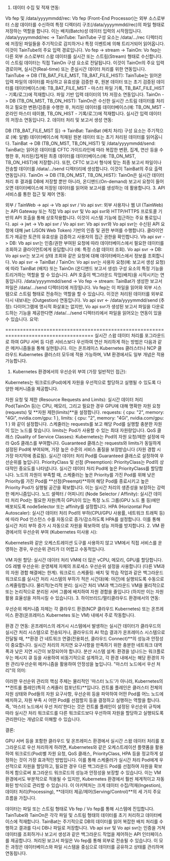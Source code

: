 1. 데이터 수집 및 적재 연동:

Vb fep 및 /data/yyyymmdd/rec: Vb fep (Front-End Processor)는 외부 소스로부터 스왑 데이터를 수신하여 특정 디렉터리 구조(/data/yyyymmdd/rec)의 파일 형태로 저장하는 역할을 합니다. 이는 배치(Batch)성 데이터 입력의 시작점입니다.
/data/yyyymmdd/rec -> TainTube: TainTube 구성 요소는 /data/.../rec 디렉터리에 저장된 파일들을 주기적으로 감지하거나 특정 이벤트에 의해 트리거되어 읽어옵니다. 이것이 TainTube의 주요 입력 경로입니다.
Vo fep -> stream -> TainOn: Vo fep는 다른 외부 소스로부터 스왑 데이터를 실시간 또는 스트림(Stream) 형태로 수신합니다. 이 스트림 데이터는 직접 TainOn 구성 요소로 전달됩니다. 이것이 TainOn의 주요 입력 경로이며, 실시간(Real-time) 또는 준실시간 데이터 처리를 위한 연동입니다.
TainTube -> DB (TB_BAT_FILE_MST, TB_BAT_FILE_HIST): TainTube는 읽어온 입력 파일의 데이터를 파싱하고 유효성을 검증한 후, 원본 데이터 또는 초기 검증된 데이터를 데이터베이스(예: TB_BAT_FILE_MST - 마스터 파일 기록, TB_BAT_FILE_HIST - 기록/로그)에 적재합니다. 파일 기반 입력 데이터의 1차 저장소 연동입니다.
TainOn -> DB (TB_ON_MST, TB_ON_HIST): TainOn은 수신한 실시간 스트림 데이터를 처리하고 필요한 변환/검증을 수행한 후, 처리된 데이터를 데이터베이스(예: TB_ON_MST - 온라인 마스터 테이블, TB_ON_HIST - 기록/로그)에 적재합니다. 실시간 입력 데이터의 저장소 연동입니다.
2. 데이터 처리 및 보고서 생성 연동:

DB (TB_BAT_FILE_MST 등) -> TainBat: TainBat (배치 처리) 구성 요소는 주기적으로 (예: 일별) 데이터베이스에 적재된 원본 데이터 또는 초기 처리된 데이터를 읽어옵니다.
TainBat -> DB (TB_ON_MST, TB_ON_HIST) 및 /data/yyyymmdd/send: TainBat는 읽어온 데이터를 CFTC 가이드라인에 따라 복잡한 변환, 집계, 연산 등을 수행한 후, 처리된/집계된 최종 데이터를 데이터베이스(예: TB_ON_MST, TB_ON_HIST)에 저장합니다. 또한, CFTC 보고서 형식에 맞는 최종 보고서 파일이나 전송할 데이터를 /data/.../send 디렉터리에 생성합니다. 이것이 TainBat의 주요 출력 연동입니다.
TainOn -> DB (TB_ON_MST, TB_ON_HIST): TainOn은 실시간 데이터 처리 후 결과를 DB에 저장할 뿐만 아니라, 온디맨드(On-demand) 보고서 요청이 들어오면 데이터베이스에 저장된 데이터를 읽어와 보고서를 생성하는 데 활용합니다.
3. API 서비스를 통한 접근 및 제어 연동:

외부 / TainWeb -> api -> Vb api svr / Vo api svr: 외부 사용자나 웹 UI (TainWeb)는 API Gateway 또는 직접 Vb api svr 및 Vo api svr와 HTTP/HTTPS 프로토콜 기반의 API 호출을 통해 상호작용합니다. 이것이 시스템 기능에 접근하는 주요 통로입니다.
api -> jwt -> Vb api svr / Vo api svr: Vb api svr와 Vo api svr는 수신된 API 요청에 대해 jwt (JSON Web Token) 기반의 인증 및 권한 부여를 수행합니다. 클라이언트가 제공한 토큰의 유효성을 검증하고 사용자의 접근 권한을 확인합니다.
Vb api svr -> DB: Vb api svr는 인증/권한 부여된 요청에 따라 데이터베이스에서 필요한 데이터를 조회하고 클라이언트에게 응답합니다 (예: 특정 스왑 데이터 조회).
Vo api svr -> DB: Vo api svr는 보고서 상태 조회와 같은 요청에 대해 데이터베이스에서 정보를 조회합니다.
Vo api svr -> TainBat / TainOn: Vo api svr는 사용자 요청(예: 보고서 생성 요청)에 따라 TainBat (배치) 또는 TainOn (온디맨드 보고서 생성) 구성 요소의 특정 기능을 트리거하는 역할을 할 수 있습니다. API 호출이 백그라운드 작업(배치)을 시작시키는 연동입니다.
/data/yyyymmdd/send -> Vo fep -> stream: TainBat가 생성한 보고서 파일은 /data/.../send 디렉터리에 저장됩니다. Vo fep는 이 파일을 읽어와 외부 시스템으로 스트림 형태로 전송하는 역할을 할 수 있습니다. 이것은 처리된 데이터를 외부로 다시 내보내는 (Outgestion) 연동입니다.
Vo api svr <- /data/yyyymmdd/send (추정): 다이어그램에 명시적 화살표는 없지만, Vo api svr가 생성된 보고서 파일을 다운로드하는 기능을 제공한다면 /data/.../send 디렉터리에서 파일을 읽어오는 연동이 있을 수 있습니다.
요약:

====================================================================================
실시간 스왑 데이터 처리를 포그라운드로 하여 GPU 서버 등 다른 서비스보다 우선하여 연산 처리하게 하는 방법은 다음과 같은 메커니즘들을 통해 실현됩니다. 이는 온프레미스 Kubernetes 클러스터나 NCP 클라우드 Kubernetes 클러스터 모두에 적용 가능하며, VM 환경에서도 일부 개념은 적용 가능합니다.

1. Kubernetes 환경에서의 우선순위 부여 (가장 일반적인 접근):

Kubernetes는 워크로드(Pod)에게 자원을 우선적으로 할당하고 실행될 수 있도록 다양한 메커니즘을 제공합니다.

자원 요청 및 제한 (Resource Requests and Limits):
실시간 데이터 처리 Pod(TainOn 등)는 CPU, 메모리, 그리고 필요한 경우 GPU에 대해 명확한 자원 요청(requests) 및 **자원 제한(limits)**을 설정합니다. requests: { cpu: "2", memory: "4Gi", nvidia.com/gpu: 1 }, limits: { cpu: "2", memory: "4Gi", nvidia.com/gpu: 1 } 와 같이 설정합니다.
스케줄러는 requests를 보고 해당 Pod를 실행할 충분한 자원이 있는 노드를 찾습니다. limits는 Pod가 사용할 수 있는 최대 자원량입니다.
QoS 클래스 (Quality of Service Classes):
Kubernetes는 Pod의 자원 요청/제한 설정에 따라 QoS 클래스를 부여합니다. Guaranteed 클래스는 requests와 limits가 동일하게 설정된 Pod에 부여되며, 가장 높은 수준의 서비스 품질을 보장받습니다 (자원 경합 시 가장 마지막에 종료됨).
실시간 데이터 처리 Pod를 Guaranteed 클래스로 설정하여 우선순위를 높입니다.
PriorityClass 및 선점 (Preemption):
PriorityClass는 Pod의 상대적인 중요도를 나타냅니다. 실시간 데이터 처리 Pod에 높은 PriorityClass를 할당합니다.
노드의 자원이 부족할 때, 스케줄러는 높은 Priority를 가진 Pod를 위해 낮은 Priority를 가진 Pod를 **선점(Preempt)**하여 해당 Pod를 종료시키고 높은 Priority Pod가 실행될 공간을 확보합니다. 이는 실시간 처리의 생존성을 보장하는 강력한 메커니즘입니다.
노드 셀렉터 / 어피니티 (Node Selector / Affinity):
실시간 데이터 처리 Pod는 필요한 자원(특히 GPU)이 있는 특정 노드 그룹(GPU 노드 풀 등)에만 배포되도록 nodeSelector 또는 affinity를 설정합니다.
HPA (Horizontal Pod Autoscaler):
실시간 데이터 처리 Pod의 부하(CPU/GPU 사용률, 네트워크 트래픽 등)에 따라 Pod 인스턴스 수를 자동으로 증가/감소하도록 HPA를 설정합니다. 이를 통해 실시간 처리 부하 증가 시 자동으로 자원을 확보하여 성능 저하를 방지합니다.
2. VM 환경에서의 우선순위 부여 (Kubernetes 미사용 시):

Kubernetes와 같은 오케스트레이션 도구를 사용하지 않고 VM에서 직접 서비스를 운영하는 경우, 우선순위 관리가 더 어렵고 수동적입니다.

VM 자원 할당: 실시간 데이터 처리 VM에 더 많은 vCPU, 메모리, GPU를 할당합니다.
OS 레벨 우선순위: 운영체제 자체의 프로세스 우선순위 설정을 사용합니다 (다른 VM과의 자원 경합 해결에는 한계).
워크로드 스케줄링: 배치 및 학습 작업과 같은 백그라운드 워크로드를 실시간 처리 시스템의 부하가 적은 시간대(예: 야간)에 실행되도록 수동으로 스케줄링합니다.
물리적/논리적 분리: 실시간 처리 VM과 백그라운드 VM을 물리적으로 또는 논리적으로 분리된 서버 그룹에 배치하여 자원 경합을 줄입니다 (하지만 이는 자원 활용 효율성을 저하시킬 수 있습니다).
3. 하이브리드/멀티클라우드 환경에서의 연동:

우선순위 메커니즘 자체는 각 클라우드 환경(NCP 클라우드 Kubernetes) 또는 온프레미스 환경(온프레미스 Kubernetes 또는 VM) 내에서 주로 작동합니다.

환경 간 연동: 온프레미스의 레거시 시스템에서 발생하는 실시간 데이터가 클라우드의 실시간 처리 시스템으로 전송되거나, 클라우드의 AI 학습 결과가 온프레미스 시스템으로 전달될 때, **환경 간 네트워크 연결(전용회선, 클라우드 Connect)**의 성능과 안정성이 중요합니다. 실시간 처리의 저지연 요구사항을 만족하기 위한 충분한 네트워크 대역폭과 낮은 지연 시간이 보장되어야 합니다.
분산 시스템 설계: 환경을 넘나드는 워크플로우는 메시지 큐 등을 사용하여 비동기적으로 설계하고, 각 환경 내에서는 해당 환경의 자원 관리/우선순위 메커니즘을 활용하여 안정성을 높입니다.
"마스터 노드에서 우선 처리"의 의미:

이러한 우선순위 관리의 핵심 주체는 물리적인 '마스터 노드'가 아니라, Kubernetes의 **컨트롤 플레인(특히 스케줄러 컴포넌트)**입니다. 컨트롤 플레인은 클러스터 전체의 자원 상태와 Pod들의 자원 요구사항, 우선순위 등을 파악하여 어떤 Pod를 어느 노드에 배치하고, 자원 부족 시 어떤 Pod를 선점할지 등을 결정하고 실행하는 역할을 합니다. 즉, '마스터 노드에서 우선 처리'한다는 것은 컨트롤 플레인이 설정된 우선순위 규칙에 따라 실시간 처리 워크로드를 다른 워크로드보다 우선하여 자원을 할당하고 실행되도록 관리한다는 개념으로 이해할 수 있습니다.

결론:

GPU 서버 등을 포함한 클라우드 및 온프레미스 환경에서 실시간 스왑 데이터 처리를 포그라운드로 우선 처리하게 하려면, Kubernetes와 같은 오케스트레이션 플랫폼을 활용하여 워크로드(Pod)별 자원 요청, QoS 클래스, PriorityClass, HPA 등을 정교하게 설정하는 것이 가장 효과적인 방법입니다. 이를 통해 스케줄러가 실시간 처리 Pod에게 우선적으로 자원을 할당하고, 필요한 경우 다른 백그라운드 Pod를 선점하여 자원을 확보하게 함으로써 포그라운드 워크로드의 성능과 안정성을 보장할 수 있습니다. 이는 VM 환경에서도 부분적으로 적용될 수 있지만, Kubernetes 환경에서 훨씬 체계적이고 자동화된 방식으로 관리할 수 있습니다.
이 아키텍처는 크게 데이터 수집/적재(Ingestion), 데이터 처리(Processing), **데이터 제공/제어(Serving/Control)**의 세 가지 주요 흐름을 가집니다.

데이터는 파일 또는 스트림 형태로 Vb fep / Vo fep를 통해 시스템에 진입합니다.
TainTube와 TainOn은 각각 파일 및 스트림 형태의 데이터를 초기 처리하고 데이터베이스에 적재합니다.
TainBat는 주기적으로 DB의 데이터를 읽어 복잡한 배치 처리를 수행하고 결과를 다시 DB나 파일로 저장합니다.
Vb api svr 및 Vo api svr는 인증을 거쳐 데이터를 조회하거나 보고서 생성과 같은 백그라운드 작업을 제어하는 API 인터페이스를 제공합니다.
처리된 보고서 파일은 Vo fep를 통해 외부로 전송될 수 있습니다.
이 모든 과정은 데이터베이스와 파일 시스템을 중심으로 데이터를 공유하고 상태를 관리하며 연동됩니다.
